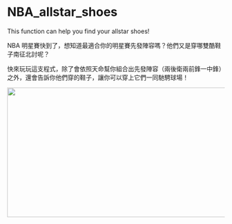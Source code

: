 # NBA_allstar_shoes
This function can help you find your allstar shoes!

NBA 明星賽快到了，想知道最適合你的明星賽先發陣容嗎？他們又是穿哪雙酷鞋子南征北討呢？

快來玩玩這支程式，除了會依照天命幫你組合出先發陣容（兩後衛兩前鋒一中鋒）之外，還會告訴你他們穿的鞋子，讓你可以穿上它們一同馳騁球場！

<img src="https://i.imgur.com/VV1oo6Y.gif" width="550" height="300" />

